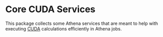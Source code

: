 # Core CUDA Services

This package collects some Athena services that are meant to help with executing
[CUDA](https://developer.nvidia.com/cuda-zone) calculations efficiently in
Athena jobs.
